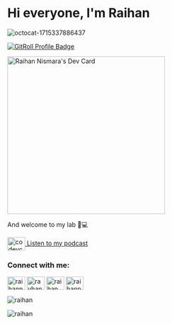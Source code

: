 # Hi everyone, I'm Raihan

![octocat-1715337886437](https://github.com/raihan71/raihan71/assets/31585789/e7f9e316-9617-4a09-bbc3-60648e76d2d2)


<a href="https://gitroll.io/profile/upbHGnPxXfEelyy2fuExeCLFs5hq2" target="_blank"><img src="https://gitroll.io/api/badges/profiles/v1/upbHGnPxXfEelyy2fuExeCLFs5hq2" alt="GitRoll Profile Badge"/></a>

<a href="https://app.daily.dev/raihan71"><img src="https://api.daily.dev/devcards/v2/GR0oooib2IDMTZcTrcrvV.png?type=default&r=o9p" width="356" alt="Raihan Nismara's Dev Card"/></a>

And welcome to my lab 🧪💻 

<p align="left">
<a href="https://open.spotify.com/show/4Z8vZB33ogOoj5osCqerFj" target="blank"><img align="center" src="https://raw.githubusercontent.com/rahuldkjain/github-profile-readme-generator/master/src/images/icons/Social/spotify.svg" alt="codevcast" height="30" width="40" /> Listen to my podcast</a>
</p>

### Connect with me:

<p align="left">
<a href="https://www.facebook.com/raihannismara" target="blank"><img align="center" src="https://raw.githubusercontent.com/rahuldkjain/github-profile-readme-generator/master/src/images/icons/Social/facebook.svg" alt="raihannismara" height="30" width="40" /></a>
<a href="https://twitter.com/rayhan_nj" target="blank"><img align="center" src="https://raw.githubusercontent.com/rahuldkjain/github-profile-readme-generator/master/src/images/icons/Social/twitter.svg" alt="rayhan_nj" height="30" width="40" /></a>
<a href="https://instagram.com/raihan.nismara" target="blank"><img align="center" src="https://raw.githubusercontent.com/rahuldkjain/github-profile-readme-generator/master/src/images/icons/Social/instagram.svg" alt="raihan.nismara" height="30" width="40" /></a>
<a href="https://www.linkedin.com/in/raihannismara/" target="blank"><img align="center" src="https://raw.githubusercontent.com/rahuldkjain/github-profile-readme-generator/master/src/images/icons/Social/linked-in-alt.svg" alt="raihannismara" height="30" width="40" /></a>
</p>

<p><img src="https://github-readme-stats.vercel.app/api?username=raihan71&show_icons=true&theme=nightowl&locale=en" alt="raihan" /></p>

<p><img align="left" src="https://github-readme-stats.vercel.app/api/top-langs?username=raihan71&show_icons=true&locale=en&layout=compact&theme=nightowl" alt="raihan" /></p>
